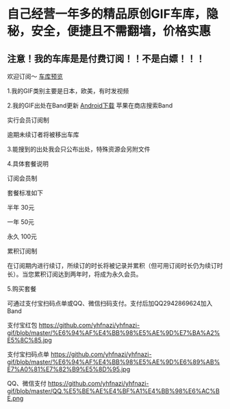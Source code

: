 自己经营一年多的精品原创GIF车库，隐秘，安全，便捷且不需翻墙，价格实惠
===

注意！我的车库是是付费订阅！！不是白嫖！！！
-----
欢迎订阅～ [车库预览](https://github.com/yhfnazi/yhfnazi-gif/blob/master/%E8%BD%A6%E5%BA%93%E9%A2%84%E8%A7%88.png)

1.我的GIF类别主要是日本，欧美，有时发视频

2.我的GIF出处在Band更新
[Android下载](https://www.lanzous.com/i2iebza)
苹果在商店搜索Band

实行会员订阅制

逾期未续订者将被移出车库

3.能搜到的出处我会只公布出处，特殊资源会另附文件

4.具体套餐说明

订阅会员制

套餐标准如下

半年 30元

一年 50元

永久 100元

累积订阅制

在订阅期内进行续订，所续订的时长将被记录并累积（但可用订阅时长仍为续订时长）。当您累积订阅达到两年时，将成为永久会员。

5.购买套餐

可通过支付宝扫码点单或QQ、微信扫码支付。支付后加QQ2942869624加入Band

支付宝红包 https://github.com/yhfnazi/yhfnazi-gif/blob/master/%E6%94%AF%E4%BB%98%E5%AE%9D%E7%BA%A2%E5%8C%85.jpg

支付宝扫码点单 https://github.com/yhfnazi/yhfnazi-gif/blob/master/%E6%94%AF%E4%BB%98%E5%AE%9D%E6%89%AB%E7%A0%81%E7%82%B9%E5%8D%95.jpg

QQ、微信支付 https://github.com/yhfnazi/yhfnazi-gif/blob/master/QQ.%E5%BE%AE%E4%BF%A1%E4%BB%98%E6%AC%BE.png
